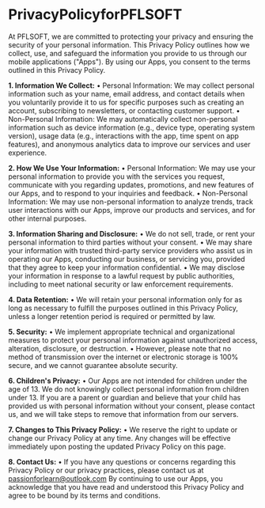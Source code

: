 # PrivacyPolicyforPFLSOFT

At PFLSOFT, we are committed to protecting your privacy and ensuring the security of your personal information. This Privacy Policy outlines how we collect, use, and safeguard the information you provide to us through our mobile applications ("Apps"). By using our Apps, you consent to the terms outlined in this Privacy Policy.

**1.	Information We Collect:**
•	Personal Information: We may collect personal information such as your name, email address, and contact details when you voluntarily provide it to us for specific purposes such as creating an account, subscribing to newsletters, or contacting customer support.
•	Non-Personal Information: We may automatically collect non-personal information such as device information (e.g., device type, operating system version), usage data (e.g., interactions with the app, time spent on app features), and anonymous analytics data to improve our services and user experience.

**2.	How We Use Your Information:**
•	Personal Information: We may use your personal information to provide you with the services you request, communicate with you regarding updates, promotions, and new features of our Apps, and to respond to your inquiries and feedback.
•	Non-Personal Information: We may use non-personal information to analyze trends, track user interactions with our Apps, improve our products and services, and for other internal purposes.

**3.	Information Sharing and Disclosure:**
•	We do not sell, trade, or rent your personal information to third parties without your consent.
•	We may share your information with trusted third-party service providers who assist us in operating our Apps, conducting our business, or servicing you, provided that they agree to keep your information confidential.
•	We may disclose your information in response to a lawful request by public authorities, including to meet national security or law enforcement requirements.

**4.	Data Retention:**
•	We will retain your personal information only for as long as necessary to fulfill the purposes outlined in this Privacy Policy, unless a longer retention period is required or permitted by law.

**5.	Security:**
•	We implement appropriate technical and organizational measures to protect your personal information against unauthorized access, alteration, disclosure, or destruction.
•	However, please note that no method of transmission over the internet or electronic storage is 100% secure, and we cannot guarantee absolute security.

**6.	Children's Privacy:**
•	Our Apps are not intended for children under the age of 13. We do not knowingly collect personal information from children under 13. If you are a parent or guardian and believe that your child has provided us with personal information without your consent, please contact us, and we will take steps to remove that information from our servers.

**7.	Changes to This Privacy Policy:**
•	We reserve the right to update or change our Privacy Policy at any time. Any changes will be effective immediately upon posting the updated Privacy Policy on this page.

**8.	Contact Us:**
•	If you have any questions or concerns regarding this Privacy Policy or our privacy practices, please contact us at passionforlearn@outlook.com
By continuing to use our Apps, you acknowledge that you have read and understood this Privacy Policy and agree to be bound by its terms and conditions.

